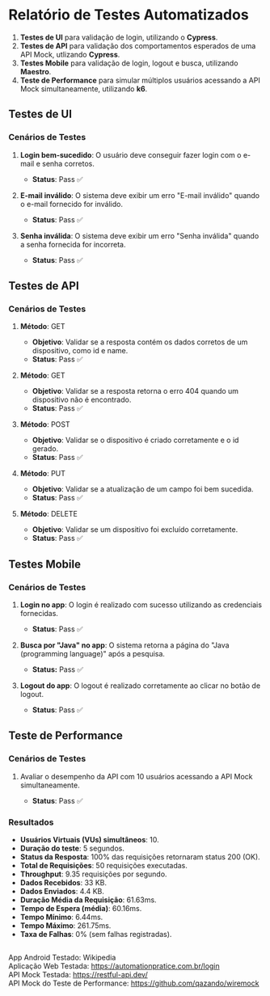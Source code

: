 # Relatório de Testes Automatizados

1. **Testes de UI** para validação de login, utilizando o **Cypress**.
2. **Testes de API** para validação dos comportamentos esperados de uma API Mock, utlizando **Cypress**.
3. **Testes Mobile** para validação de login, logout e busca, utilizando **Maestro**.
4. **Teste de Performance** para simular múltiplos usuários acessando a API Mock simultaneamente, utilizando **k6**.

## **Testes de UI**

### Cenários de Testes

1. **Login bem-sucedido**: O usuário deve conseguir fazer login com o e-mail e senha corretos.  
   - **Status**: Pass ✅

2. **E-mail inválido**: O sistema deve exibir um erro "E-mail inválido" quando o e-mail fornecido for inválido.  
   - **Status**: Pass ✅

3. **Senha inválida**: O sistema deve exibir um erro "Senha inválida" quando a senha fornecida for incorreta.
   - **Status**: Pass ✅

## **Testes de API**

### Cenários de Testes

1. **Método**: GET
   - **Objetivo**: Validar se a resposta contém os dados corretos de um dispositivo, como id e name.
   - **Status**: Pass ✅

2. **Método**: GET
   - **Objetivo**: Validar se a resposta retorna o erro 404 quando um dispositivo não é encontrado.
   - **Status**: Pass ✅
    
3. **Método**: POST
   - **Objetivo**: Validar se o dispositivo é criado corretamente e o id gerado.
   - **Status**: Pass ✅

4. **Método**: PUT
   - **Objetivo**: Validar se a atualização de um campo foi bem sucedida.
   - **Status**: Pass ✅
     
5. **Método**: DELETE
   - **Objetivo**: Validar se um dispositivo foi excluído corretamente.
   - **Status**: Pass ✅

## **Testes Mobile**

### Cenários de Testes

1. **Login no app**: O login é realizado com sucesso utilizando as credenciais fornecidas.
    - **Status**: Pass ✅

2. **Busca por "Java" no app**: O sistema retorna a página do "Java (programming language)" após a pesquisa.
    - **Status:** Pass ✅

3. **Logout do app**: O logout é realizado corretamente ao clicar no botão de logout.
    - **Status**: Pass ✅

## **Teste de Performance**

### Cenários de Testes

1. Avaliar o desempenho da API com 10 usuários acessando a API Mock simultaneamente.  

   - **Status**: Pass ✅

### Resultados

- **Usuários Virtuais (VUs) simultâneos**: 10.
- **Duração do teste**: 5 segundos.
- **Status da Resposta**: 100% das requisições retornaram status 200 (OK).
- **Total de Requisições**: 50 requisições executadas.
- **Throughput**: 9.35 requisições por segundo.
- **Dados Recebidos**: 33 KB.
- **Dados Enviados**: 4.4 KB.
- **Duração Média da Requisição**: 61.63ms.
- **Tempo de Espera (média)**: 60.16ms.
- **Tempo Mínimo**: 6.44ms.
- **Tempo Máximo**: 261.75ms.
- **Taxa de Falhas**: 0% (sem falhas registradas).
##
App Android Testado: Wikipedia<br>
Aplicação Web Testada: https://automationpratice.com.br/login<br>
API Mock Testada: https://restful-api.dev/<br>
API Mock do Teste de Performance: https://github.com/qazando/wiremock
